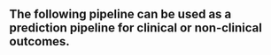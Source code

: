 The following pipeline can be used as a prediction pipeline for clinical or non-clinical outcomes.
- 